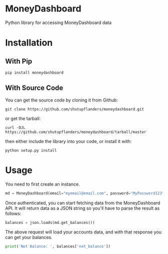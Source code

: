 # MoneyDashboard

Python library for accessing MoneyDashboard data

# Installation

## With Pip

`pip install moneydashboard`

## With Source Code

You can get the source code by cloning it from Github:

`git clone https://github.com/shutupflanders/moneydashboard.git`

or get the tarball:

`curl -OJL https://github.com/shutupflanders/moneydashboard/tarball/master`

then either include the library into your code, or install it with:

`python setup.py install`

# Usage

You need to first create an instance.

```python
md = MoneyDashboard(email="myemail@email.com", password="MyPassword123")
```

Once authenticated, you can start fetching data from the MoneyDashboard API.
It will return data as a JSON string so you'll have to parse the result as follows:

```python
balances = json.loads(md.get_balances())
```

The above request will load your accounts data, and with that response you can get your balances.

```python
print('Net Balance: ', balances['net_balance'])
```
